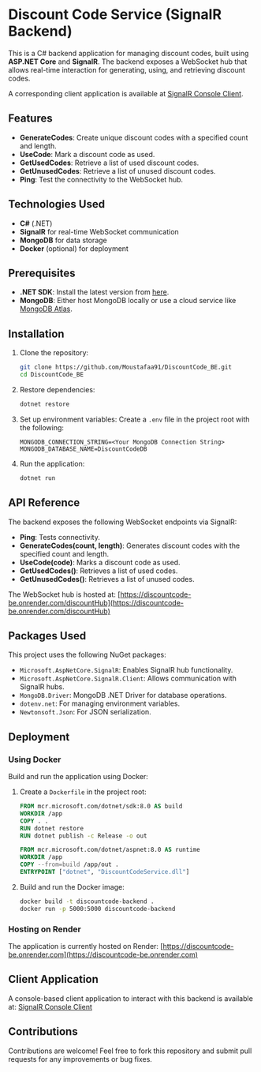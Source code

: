 # Discount Code Service (SignalR Backend)

This is a C# backend application for managing discount codes, built using **ASP.NET Core** and **SignalR**. The backend exposes a WebSocket hub that allows real-time interaction for generating, using, and retrieving discount codes.

A corresponding client application is available at [SignalR Console Client](https://github.com/Moustafaa91/DiscountCode_ConsoleApp).

## Features
- **GenerateCodes**: Create unique discount codes with a specified count and length.
- **UseCode**: Mark a discount code as used.
- **GetUsedCodes**: Retrieve a list of used discount codes.
- **GetUnusedCodes**: Retrieve a list of unused discount codes.
- **Ping**: Test the connectivity to the WebSocket hub.

## Technologies Used
- **C#** (.NET)
- **SignalR** for real-time WebSocket communication
- **MongoDB** for data storage
- **Docker** (optional) for deployment

## Prerequisites
- **.NET SDK**: Install the latest version from [here](https://dotnet.microsoft.com/download).
- **MongoDB**: Either host MongoDB locally or use a cloud service like [MongoDB Atlas](https://www.mongodb.com/cloud/atlas).

## Installation
1. Clone the repository:
   ```bash
   git clone https://github.com/Moustafaa91/DiscountCode_BE.git
   cd DiscountCode_BE
   ```

2. Restore dependencies:
   ```bash
   dotnet restore
   ```

3. Set up environment variables:
   Create a `.env` file in the project root with the following:
   ```env
   MONGODB_CONNECTION_STRING=<Your MongoDB Connection String>
   MONGODB_DATABASE_NAME=DiscountCodeDB
   ```

4. Run the application:
   ```bash
   dotnet run
   ```

## API Reference
The backend exposes the following WebSocket endpoints via SignalR:
- **Ping**: Tests connectivity.
- **GenerateCodes(count, length)**: Generates discount codes with the specified count and length.
- **UseCode(code)**: Marks a discount code as used.
- **GetUsedCodes()**: Retrieves a list of used codes.
- **GetUnusedCodes()**: Retrieves a list of unused codes.

The WebSocket hub is hosted at:
[https://discountcode-be.onrender.com/discountHub](https://discountcode-be.onrender.com/discountHub)

## Packages Used
This project uses the following NuGet packages:
- `Microsoft.AspNetCore.SignalR`: Enables SignalR hub functionality.
- `Microsoft.AspNetCore.SignalR.Client`: Allows communication with SignalR hubs.
- `MongoDB.Driver`: MongoDB .NET Driver for database operations.
- `dotenv.net`: For managing environment variables.
- `Newtonsoft.Json`: For JSON serialization.

## Deployment
### Using Docker
Build and run the application using Docker:
1. Create a `Dockerfile` in the project root:
   ```dockerfile
   FROM mcr.microsoft.com/dotnet/sdk:8.0 AS build
   WORKDIR /app
   COPY . .
   RUN dotnet restore
   RUN dotnet publish -c Release -o out

   FROM mcr.microsoft.com/dotnet/aspnet:8.0 AS runtime
   WORKDIR /app
   COPY --from=build /app/out .
   ENTRYPOINT ["dotnet", "DiscountCodeService.dll"]
   ```

2. Build and run the Docker image:
   ```bash
   docker build -t discountcode-backend .
   docker run -p 5000:5000 discountcode-backend
   ```

### Hosting on Render
The application is currently hosted on Render:
[https://discountcode-be.onrender.com](https://discountcode-be.onrender.com)

## Client Application
A console-based client application to interact with this backend is available at:
[SignalR Console Client](https://github.com/Moustafaa91/DiscountCode_ConsoleApp)

## Contributions

Contributions are welcome! Feel free to fork this repository and submit pull requests for any improvements or bug fixes.



